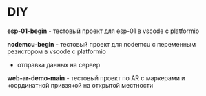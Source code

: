 # DIY

**esp-01-begin** - тестовый проект для esp-01 в vscode с platformio


**nodemcu-begin** - тестовый проект для nodemcu c переменным резистором в vscode с platformio
  - отправка данных на сервер

**web-ar-demo-main** - тестовый проект по AR с маркерами и координатной привзякой на открытой местности
